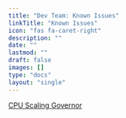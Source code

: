 ```yaml
---
title: "Dev Team: Known Issues"
linkTitle: "Known Issues"
icon: "fas fa-caret-right"
description: ""
date: ""
lastmod: ""
draft: false
images: []
type: "docs"
layout: "single"
---
```


<p><a href="https://docs.zymbit.com/reference/known-issues/cpu-scaling/">CPU Scaling Governor</a></p>